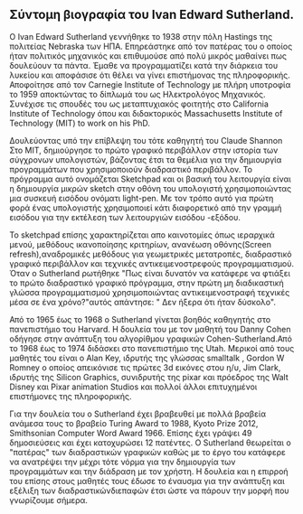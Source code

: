 
## Σύντομη βιογραφία του Ivan Edward Sutherland.

Ο Ivan Edward  Sutherland γεννήθηκε το 1938 στην πόλη Hastings της πολιτείας Nebraska των ΗΠΑ. Επηρεάστηκε από τον πατέρας του 
ο οποίος ήταν πολιτικός μηχανικός και επιθυμούσε από πολύ μικρός μαθαίνει πως δουλεύουν τα πάντα. Έμαθε να προγραμματίζει κατά την διάρκεια του λυκείου και αποφάσισε ότι θέλει να γίνει επιστήμονας της πληροφορικής. Αποφοίτησε από τον Carnegie Institute of Technology με πλήρη υποτροφία το 1959 αποκτώντας το δίπλωμά του ως Ηλεκτρολόγος Μηχανικός. Συνέχισε τις σπουδές του ως μεταπτυχιακός φοιτητής στο California Institute of Technology όπου και διδακτορικός Massachusetts Institute of Technology (MIT) to work on his PhD.

Δουλεύοντας υπό την επίβλεψη του τότε καθηγητή του Claude Shannon Στο ΜΙΤ, δημιούργησε το πρώτο γραφικό περιβάλλον στην ιστορία των σύγχρονων υπολογιστών, βάζοντας έτσι τα θεμέλια για την δημιουργία προγραμμάτων που χρησιμοποιούν διαδραστικό περιβάλλον. 
Το πρόγραμμα αυτό ονομάζεται Sketchpad και οι βασική του λειτουργία είναι η δημιουργία μικρών sketch στην οθόνη του υπολογιστή χρησιμοποιώντας μια συσκευή εισόδου ονόματι light-pen. Με τον τρόπο αυτό για πρώτη φορά ένας υπολογιστής χρησιμοποιεί κάτι διαφορετικό από την γραμμή εισόδου για την εκτέλεση των λειτουργιών εισόδου -εξόδου.

Το sketchpad επίσης χαρακτηρίζεται απο καινοτομίες όπως ιεραρχικά μενού, μεθόδους ικανοποίησης κριτηρίων, ανανέωση οθόνης(Screen refresh),αναδρομικές μεθόδους για γεωμετρικές μετατροπές, διαδραστικό γραφικό περιβάλλον και τεχνικές αντικειμενοστρεφούς προγραμματισμού. Όταν ο Sutherland ρωτήθηκε  "Πως είναι δυνατόν να  κατάφερε να φτιάξει το πρώτο διαδραστικό γραφικό πρόγραμμα, στην πρώτη μη διαδικαστική γλώσσα προγραμματισμού χρησιμοποιώντας αντικειμενοστραφή τεχνικές μέσα σε ένα χρόνο?"αυτός απάντησε: " Δεν ήξερα ότι ήταν δύσκολο".

 Από το 1965 έως το 1968 ο Sutherland γίνεται βοηθός καθηγητής στο πανεπιστήμιο του Harvard. Η δουλεία του με τον μαθητή του Danny Cohen 
οδήγησε στην ανάπτυξη του αλγορίθμου γραφικών Cohen-Sutherland.Από το 1968 έως το 1974 διδάσκει στο πανεπιστήμιο της Utah. Μερικοί από 
τους μαθητές του είναι ο Alan Key, ιδρυτής της γλώσσας smalltalk , Gordon W Romney ο οποίος απεικόνισε τις πρώτες 3d εικόνες στου η/υ,
Jim Clark, ιδρυτής της Silicon Graphics, συνιδρυτής της pixar και πρόεδρος της Walt Disney και Pixar animation Studios και πολλοί άλλοι
επιτυχημένοι επιστήμονες της πληροφορικής.

Για την δουλεία του ο Sutherland έχει βραβευθεί με πολλά βραβεία ανάμεσα τους το βραβείο Turing Award το 1988, Kyoto Prize 2012,
Smithsonian Computer Word Award 1966. Επίσης έχει γράψει 49 δημοσιεύσεις και έχει κατοχυρώσει 12 πατέντες. Ο Sutherland θεωρείται ο "πατέρας" των διαδραστικών γραφικών καθώς με το έργο του κατάφερε να ανατρέψει την μέχρι τότε νόρμα για την δημιουργία των προγραμμάτων και την διάδραση με τον χρήστη. Η δουλεία και η επιρροή του επίσης στους μαθητές τους έδωσε το έναυσμα για την ανάπτυξη και εξέλιξη των διαδραστικώνδιεπαφών έτσι ώστε να πάρουν την μορφή που γνωρίζουμε σήμερα.



